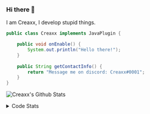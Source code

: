 ### Hi there 👋

I am Creaxx, I develop stupid things. 

```java
public class Creaxx implements JavaPlugin {

    public void onEnable() {
        System.out.println("Hello there!");
    }
    
    public String getContactInfo() {
        return "Message me on discord: Creaxx#0001";
    }
}
```

![Creaxx's Github Stats](https://github-readme-stats.vercel.app/api?username=CreaxxOG&show_icons=true&theme=dark&count_private=true)

<details>
  <summary>Code Stats</summary>

<!--START_SECTION:waka-->
![Code Time](http://img.shields.io/badge/Code%20Time-911%20hrs%202%20mins-blue)

![Lines of code](https://img.shields.io/badge/From%20Hello%20World%20I%27ve%20Written-2%20Thousand%20lines%20of%20code-blue)

**🐱 My GitHub Data** 

> 🏆 598 Contributions in the Year 2022
 > 
> 📦 227.2 kB Used in GitHub's Storage 
 > 
> 🚫 Not Opted to Hire
 > 
> 📜 3 Public Repositories 
 > 
> 🔑 2 Private Repositories  
 > 
**I'm an Early 🐤** 

```text
🌞 Morning    15 commits     █░░░░░░░░░░░░░░░░░░░░░░░░   3.88% 
🌆 Daytime    179 commits    ███████████░░░░░░░░░░░░░░   46.25% 
🌃 Evening    173 commits    ███████████░░░░░░░░░░░░░░   44.7% 
🌙 Night      20 commits     █░░░░░░░░░░░░░░░░░░░░░░░░   5.17%

```
📅 **I'm Most Productive on Wednesday** 

```text
Monday       51 commits     ███░░░░░░░░░░░░░░░░░░░░░░   13.18% 
Tuesday      65 commits     ████░░░░░░░░░░░░░░░░░░░░░   16.8% 
Wednesday    68 commits     ████░░░░░░░░░░░░░░░░░░░░░   17.57% 
Thursday     51 commits     ███░░░░░░░░░░░░░░░░░░░░░░   13.18% 
Friday       47 commits     ███░░░░░░░░░░░░░░░░░░░░░░   12.14% 
Saturday     49 commits     ███░░░░░░░░░░░░░░░░░░░░░░   12.66% 
Sunday       56 commits     ███░░░░░░░░░░░░░░░░░░░░░░   14.47%

```


📊 **This Week I Spent My Time On** 

```text
💬 Programming Languages: 
Kotlin                   2 hrs 22 mins       ██████████████░░░░░░░░░░░   56.59% 
Java                     1 hr 2 mins         ██████░░░░░░░░░░░░░░░░░░░   24.88% 
YAML                     15 mins             █░░░░░░░░░░░░░░░░░░░░░░░░   6.3% 
XML                      8 mins              ░░░░░░░░░░░░░░░░░░░░░░░░░   3.32% 
GitIgnore file           7 mins              ░░░░░░░░░░░░░░░░░░░░░░░░░   2.92%

🔥 Editors: 
IntelliJ                 4 hrs 12 mins       █████████████████████████   100.0%

```

**I Mostly Code in Java** 

```text
Java                     6 repos             ██████████████████░░░░░░░   75.0% 
EJS                      1 repo              ███░░░░░░░░░░░░░░░░░░░░░░   12.5% 
Kotlin                   1 repo              ███░░░░░░░░░░░░░░░░░░░░░░   12.5%

```



 Last Updated on 07/10/2022 02:32:39 UTC
<!--END_SECTION:waka-->
</details>
